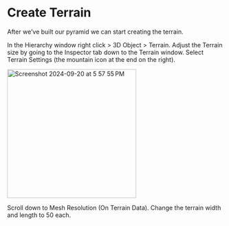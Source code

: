 
# Create Terrain
After we’ve built our pyramid we can start creating the terrain.

In the Hierarchy window right click > 3D Object > Terrain. Adjust the Terrain size by going to the Inspector tab down to the Terrain window. Select Terrain Settings (the mountain icon at the end on the right). 

<img width="300" alt="Screenshot 2024-09-20 at 5 57 55 PM" src="https://github.com/user-attachments/assets/800203a6-3718-4557-9a87-6c5a0db8a6af">

Scroll down to Mesh Resolution (On Terrain Data). Change the terrain width and length to 50 each.
